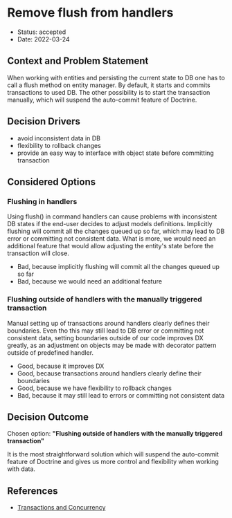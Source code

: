 # Remove flush from handlers

* Status: accepted
* Date: 2022-03-24

## Context and Problem Statement

When working with entities and persisting the current state to DB one has to call a flush method on entity manager. 
By default, it starts and commits transactions to used DB. The other possibility is to start the transaction manually, 
which will suspend the auto-commit feature of Doctrine.

## Decision Drivers

* avoid inconsistent data in DB
* flexibility to rollback changes
* provide an easy way to interface with object state before committing transaction

## Considered Options

### Flushing in handlers

Using flush() in command handlers can cause problems with inconsistent DB states if the end-user decides to adjust 
models definitions. Implicitly flushing will commit all the changes queued up so far, which may lead to DB error or 
committing not consistent data. What is more, we would need an additional feature that would allow adjusting the entity's 
state before the transaction will close.

* Bad, because implicitly flushing will commit all the changes queued up so far
* Bad, because we would need an additional feature

### Flushing outside of handlers with the manually triggered transaction

Manual setting up of transactions around handlers clearly defines their boundaries. Even tho this may still lead to DB 
error or committing not consistent data, setting boundaries outside of our code improves DX greatly, as an adjustment 
on objects may be made with decorator pattern outside of predefined handler.

* Good, because it improves DX
* Good, because transactions around handlers clearly define their boundaries
* Good, because we have flexibility to rollback changes
* Bad, because it may still lead to errors or committing not consistent data

## Decision Outcome

Chosen option: **"Flushing outside of handlers with the manually triggered transaction"**

It is the most straightforward solution which will suspend the auto-commit feature of Doctrine and gives us more control
and flexibility when working with data.

## References <!-- optional -->

* [Transactions and Concurrency](https://www.doctrine-project.org/projects/doctrine-orm/en/latest/reference/transactions-and-concurrency.html)
